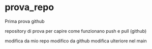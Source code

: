 # prova_repo
Prima prova github

repository di prova per capire come funzionano push e pull (github)

modifica da mio repo
modifico da github
modifica ulteriore nel main
